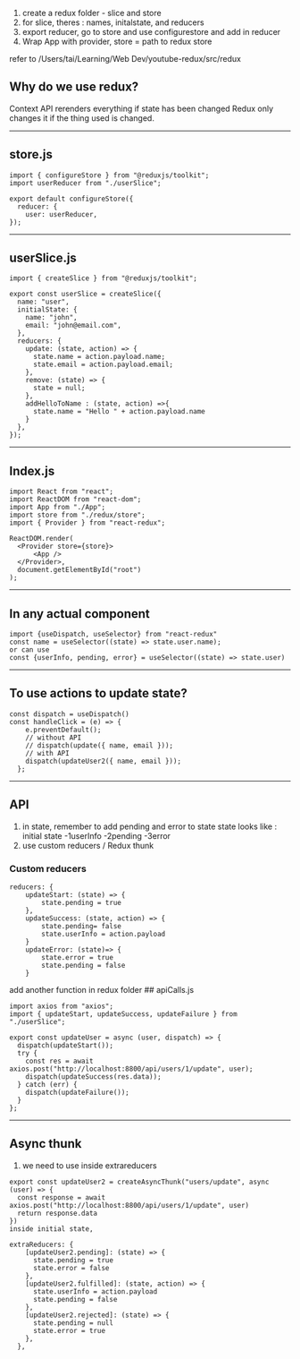 1. create a redux folder - slice and store
2. for slice, theres : names, initalstate, and reducers
3. export reducer, go to store and use configurestore and add in reducer
4. Wrap App with provider, store = path to redux store

refer to /Users/tai/Learning/Web Dev/youtube-redux/src/redux

## Why do we use redux?

Context API rerenders everything if state has been changed
Redux only changes it if the thing used is changed.

---

## store.js

```
import { configureStore } from "@reduxjs/toolkit";
import userReducer from "./userSlice";

export default configureStore({
  reducer: {
    user: userReducer,
});
```

---

## userSlice.js

```
import { createSlice } from "@reduxjs/toolkit";

export const userSlice = createSlice({
  name: "user",
  initialState: {
    name: "john",
    email: "john@email.com",
  },
  reducers: {
    update: (state, action) => {
      state.name = action.payload.name;
      state.email = action.payload.email;
    },
    remove: (state) => {
      state = null;
    },
    addHelloToName : (state, action) =>{
      state.name = "Hello " + action.payload.name
    }
  },
});
```

---

## Index.js

```
import React from "react";
import ReactDOM from "react-dom";
import App from "./App";
import store from "./redux/store";
import { Provider } from "react-redux";

ReactDOM.render(
  <Provider store={store}>
      <App />
  </Provider>,
  document.getElementById("root")
);
```

---

## In any actual component

```
import {useDispatch, useSelector} from "react-redux"
const name = useSelector((state) => state.user.name);
or can use
const {userInfo, pending, error} = useSelector((state) => state.user)
```

---

## To use actions to update state?

```
const dispatch = useDispatch()
const handleClick = (e) => {
    e.preventDefault();
    // without API
    // dispatch(update({ name, email }));
    // with API
    dispatch(updateUser2({ name, email }));
  };
```

---

## API

1. in state, remember to add pending and error to state
   state looks like : initial state -1userInfo -2pending -3error
2. use custom reducers / Redux thunk

### Custom reducers

```
reducers: {
    updateStart: (state) => {
        state.pending = true
    },
    updateSuccess: (state, action) => {
        state.pending= false
        state.userInfo = action.payload
    }
    updateError: (state)=> {
        state.error = true
        state.pending = false
    }
```

add another function in redux folder ## apiCalls.js

```
import axios from "axios";
import { updateStart, updateSuccess, updateFailure } from "./userSlice";

export const updateUser = async (user, dispatch) => {
  dispatch(updateStart());
  try {
    const res = await axios.post("http://localhost:8800/api/users/1/update", user);
    dispatch(updateSuccess(res.data));
  } catch (err) {
    dispatch(updateFailure());
  }
};
```

---

## Async thunk

1. we need to use inside extrareducers

```
export const updateUser2 = createAsyncThunk("users/update", async (user) => {
  const response = await axios.post("http://localhost:8800/api/users/1/update", user)
  return response.data
})
inside initial state,

extraReducers: {
    [updateUser2.pending]: (state) => {
      state.pending = true
      state.error = false
    },
    [updateUser2.fulfilled]: (state, action) => {
      state.userInfo = action.payload
      state.pending = false
    },
    [updateUser2.rejected]: (state) => {
      state.pending = null
      state.error = true
    },
  },

```
